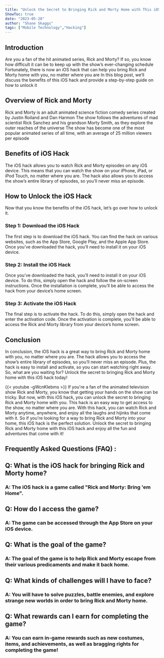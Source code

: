 ```yaml
---
title: "Unlock the Secret to Bringing Rick and Morty Home with This iOS Hack!"
ShowToc: true 
date: "2023-05-28"
author: "Shane Skaggs" 
tags: ["Mobile Technology","Hacking"]
---
```

## Introduction 
Are you a fan of the hit animated series, Rick and Morty? If so, you know how difficult it can be to keep up with the show’s ever-changing schedule Fortunately, there is now an iOS hack that can help you bring Rick and Morty home with you, no matter where you are In this blog post, we’ll discuss the benefits of this iOS hack and provide a step-by-step guide on how to unlock it 

## Overview of Rick and Morty 
Rick and Morty is an adult animated science fiction comedy series created by Justin Roiland and Dan Harmon The show follows the adventures of mad scientist Rick Sanchez and his grandson Morty Smith, as they explore the outer reaches of the universe The show has become one of the most popular animated series of all time, with an average of 25 million viewers per episode 

## Benefits of iOS Hack 
The iOS hack allows you to watch Rick and Morty episodes on any iOS device. This means that you can watch the show on your iPhone, iPad, or iPod Touch, no matter where you are. The hack also allows you to access the show’s entire library of episodes, so you’ll never miss an episode. 

## How to Unlock the iOS Hack 
Now that you know the benefits of the iOS hack, let’s go over how to unlock it. 

### Step 1: Download the iOS Hack 
The first step is to download the iOS hack. You can find the hack on various websites, such as the App Store, Google Play, and the Apple App Store. Once you’ve downloaded the hack, you’ll need to install it on your iOS device. 

### Step 2: Install the iOS Hack 
Once you’ve downloaded the hack, you’ll need to install it on your iOS device. To do this, simply open the hack and follow the on-screen instructions. Once the installation is complete, you’ll be able to access the hack from your device’s home screen. 

### Step 3: Activate the iOS Hack 
The final step is to activate the hack. To do this, simply open the hack and enter the activation code. Once the activation is complete, you’ll be able to access the Rick and Morty library from your device’s home screen. 

## Conclusion 
In conclusion, the iOS hack is a great way to bring Rick and Morty home with you, no matter where you are. The hack allows you to access the show’s entire library of episodes, so you’ll never miss an episode. Plus, the hack is easy to install and activate, so you can start watching right away. So, what are you waiting for? Unlock the secret to bringing Rick and Morty home with this iOS hack today!

{{< youtube -gWcnKIebms >}} 
If you're a fan of the animated television show Rick and Morty, you know that getting your hands on the show can be tricky. But now, with this iOS hack, you can unlock the secret to bringing Rick and Morty home with you. This hack is an easy way to get access to the show, no matter where you are. With this hack, you can watch Rick and Morty anytime, anywhere, and enjoy all the laughs and hijinks that come with it. So if you're looking for a way to bring Rick and Morty into your home, this iOS hack is the perfect solution. Unlock the secret to bringing Rick and Morty home with this iOS hack and enjoy all the fun and adventures that come with it!

## Frequently Asked Questions (FAQ) :
<h2>Q: What is the iOS hack for bringing Rick and Morty home?</h2>

<h3>A: The iOS hack is a game called "Rick and Morty: Bring 'em Home".</h3>

<h2>Q: How do I access the game?</h2>

<h3>A: The game can be accessed through the App Store on your iOS device.</h3>

<h2>Q: What is the goal of the game?</h2>

<h3>A: The goal of the game is to help Rick and Morty escape from their various predicaments and make it back home.</h3>

<h2>Q: What kinds of challenges will I have to face?</h2>

<h3>A: You will have to solve puzzles, battle enemies, and explore strange new worlds in order to bring Rick and Morty home.</h3>

<h2>Q: What rewards can I earn for completing the game?</h2>

<h3>A: You can earn in-game rewards such as new costumes, items, and achievements, as well as bragging rights for completing the game!</h3>




